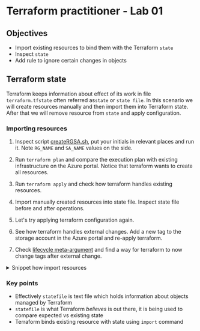 # Terraform practitioner - Lab 01

## Objectives

- Import existing resources to bind them with the Terraform `state`
- Inspect `state` 
- Add rule to ignore certain changes in objects

## Terraform state

Terraform keeps information about effect of its work in file `terraform.tfstate` often referred as`state` or `state file`. 
In this scenario we will create resources manually and then import them into Terraform state.
After that we will remove resource from `state` and apply configuration.

### Importing resources
   
1. Inspect script [createRGSA.sh](./scripts/createRGSA.sh), put your initials in relevant places and run it. 
Note `RG_NAME` and `SA_NAME` values on the side.
  
2. Run `terraform plan` and compare the execution plan with existing infrastructure on the Azure portal. 
Notice that terraform wants to create all resources.

3. Run `terraform apply` and check how terraform handles existing resources.

4. Import manually created resources into state file. Inspect state file before and after operations.

5. Let's try applying terraform configuration again.

6. See how terraform handles external changes. Add a new tag to the storage account in the Azure portal and re-apply terraform.

7. Check [lifecycle meta-argument](https://developer.hashicorp.com/terraform/language/meta-arguments/lifecycle) 
and find a way for terraform to now change tags after external change.

<details>
<summary>Snippet how import resources</summary>

```bash
terraform import module.rg.azurerm_resource_group.rg /subscriptions/<subscription-id>/resourceGroups/<rg-name>
terraform import module.storageaccount.azurerm_storage_account.sa /subscriptions/<subscription-id>/resourceGroups/<rg-name>/providers/Microsoft.Storage/storageAccounts/<sa-name>
```

</details>

### Key points
- Effectively `statefile` is text file which holds information about objects managed by Terraform
- `statefile` is what Terraform _believes_ is out there, it is being used to compare expected vs existing state
- Terraform binds existing resource with state using `import` command
